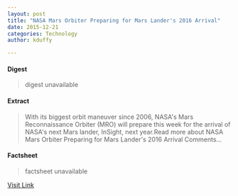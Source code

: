 ```yaml
---
layout: post
title: "NASA Mars Orbiter Preparing for Mars Lander's 2016 Arrival"
date: 2015-12-21
categories: Technology
author: kduffy

---
```



#### Digest
>digest unavailable

#### Extract
>With its biggest orbit maneuver since 2006, NASA's Mars Reconnaissance Orbiter (MRO) will prepare this week for the arrival of NASA's next Mars lander, InSight, next year.Read more about NASA Mars Orbiter Preparing for Mars Lander&#039;s 2016 Arrival Comments...

#### Factsheet
>factsheet unavailable

[Visit Link](http://www.pddnet.com/news/2015/07/nasa-mars-orbiter-preparing-mars-landers-2016-arrival)


